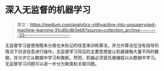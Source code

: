 # 深入无监督的机器学习

> 原文：<https://medium.com/analytics-vidhya/dive-into-unsupervised-machine-learning-31cd0cdb0eb6?source=collection_archive---------33----------------------->

无监督学习是使用既未分类也未标记的信息来训练算法，并允许算法在没有指导的情况下对该信息进行操作。无监督学习背后的主要思想是让机器接触大量不同的数据，并允许它从数据中学习和推断。然而，机器必须首先被编程以从数据中学习。无监督学习问题可以进一步分为聚类和关联问题。